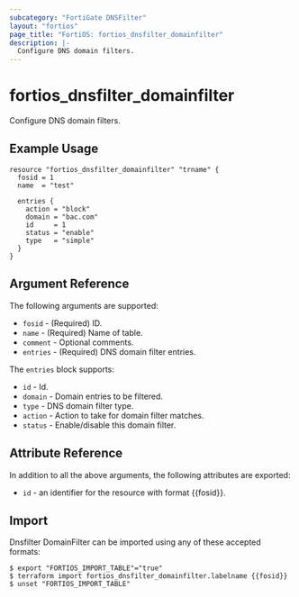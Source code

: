 ```yaml
---
subcategory: "FortiGate DNSFilter"
layout: "fortios"
page_title: "FortiOS: fortios_dnsfilter_domainfilter"
description: |-
  Configure DNS domain filters.
---
```


# fortios_dnsfilter_domainfilter
Configure DNS domain filters.

## Example Usage

```hcl
resource "fortios_dnsfilter_domainfilter" "trname" {
  fosid = 1
  name  = "test"

  entries {
    action = "block"
    domain = "bac.com"
    id     = 1
    status = "enable"
    type   = "simple"
  }
}
```

## Argument Reference

The following arguments are supported:

* `fosid` - (Required) ID.
* `name` - (Required) Name of table.
* `comment` - Optional comments.
* `entries` - (Required) DNS domain filter entries.

The `entries` block supports:

* `id` - Id.
* `domain` - Domain entries to be filtered.
* `type` - DNS domain filter type.
* `action` - Action to take for domain filter matches.
* `status` - Enable/disable this domain filter.


## Attribute Reference

In addition to all the above arguments, the following attributes are exported:
* `id` - an identifier for the resource with format {{fosid}}.

## Import

Dnsfilter DomainFilter can be imported using any of these accepted formats:
```
$ export "FORTIOS_IMPORT_TABLE"="true"
$ terraform import fortios_dnsfilter_domainfilter.labelname {{fosid}}
$ unset "FORTIOS_IMPORT_TABLE"
```

